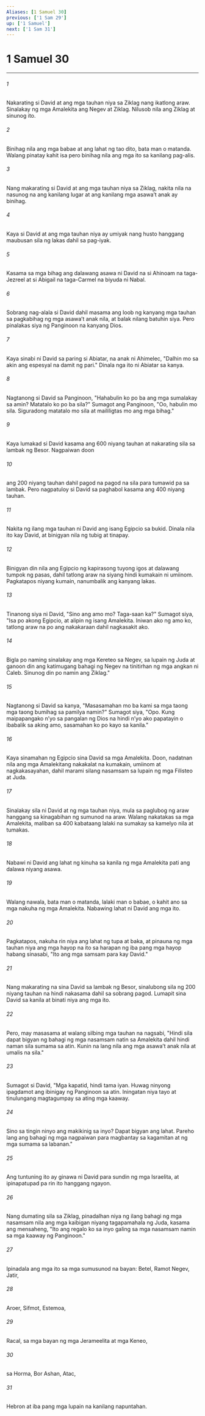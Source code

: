 ```yaml
---
Aliases: [1 Samuel 30]
previous: ['1 Sam 29']
up: ['1 Samuel']
next: ['1 Sam 31']
---
```

# 1 Samuel 30

***

###### 1
Nakarating si David at ang mga tauhan niya sa Ziklag nang ikatlong araw. Sinalakay ng mga Amalekita ang Negev at Ziklag. Nilusob nila ang Ziklag at sinunog ito. 

###### 2
Binihag nila ang mga babae at ang lahat ng tao dito, bata man o matanda. Walang pinatay kahit isa pero binihag nila ang mga ito sa kanilang pag-alis. 

###### 3
Nang makarating si David at ang mga tauhan niya sa Ziklag, nakita nila na nasunog na ang kanilang lugar at ang kanilang mga asawaʼt anak ay binihag. 

###### 4
Kaya si David at ang mga tauhan niya ay umiyak nang husto hanggang maubusan sila ng lakas dahil sa pag-iyak. 

###### 5
Kasama sa mga bihag ang dalawang asawa ni David na si Ahinoam na taga-Jezreel at si Abigail na taga-Carmel na biyuda ni Nabal. 

###### 6
Sobrang nag-alala si David dahil masama ang loob ng kanyang mga tauhan sa pagkabihag ng mga asawaʼt anak nila, at balak nilang batuhin siya. Pero pinalakas siya ng Panginoon na kanyang Dios. 

###### 7
Kaya sinabi ni David sa paring si Abiatar, na anak ni Ahimelec, "Dalhin mo sa akin ang espesyal na damit ng pari." Dinala nga ito ni Abiatar sa kanya. 

###### 8
Nagtanong si David sa Panginoon, "Hahabulin ko po ba ang mga sumalakay sa amin? Matatalo ko po ba sila?" Sumagot ang Panginoon, "Oo, habulin mo sila. Siguradong matatalo mo sila at maililigtas mo ang mga bihag." 

###### 9
Kaya lumakad si David kasama ang 600 niyang tauhan at nakarating sila sa lambak ng Besor. Nagpaiwan doon 

###### 10
ang 200 niyang tauhan dahil pagod na pagod na sila para tumawid pa sa lambak. Pero nagpatuloy si David sa paghabol kasama ang 400 niyang tauhan. 

###### 11
Nakita ng ilang mga tauhan ni David ang isang Egipcio sa bukid. Dinala nila ito kay David, at binigyan nila ng tubig at tinapay. 

###### 12
Binigyan din nila ang Egipcio ng kapirasong tuyong igos at dalawang tumpok ng pasas, dahil tatlong araw na siyang hindi kumakain ni umiinom. Pagkatapos niyang kumain, nanumbalik ang kanyang lakas. 

###### 13
Tinanong siya ni David, "Sino ang amo mo? Taga-saan ka?" Sumagot siya, "Isa po akong Egipcio, at alipin ng isang Amalekita. Iniwan ako ng amo ko, tatlong araw na po ang nakakaraan dahil nagkasakit ako. 

###### 14
Bigla po naming sinalakay ang mga Kereteo sa Negev, sa lupain ng Juda at ganoon din ang katimugang bahagi ng Negev na tinitirhan ng mga angkan ni Caleb. Sinunog din po namin ang Ziklag." 

###### 15
Nagtanong si David sa kanya, "Masasamahan mo ba kami sa mga taong mga taong bumihag sa pamilya namin?" Sumagot siya, "Opo. Kung maipapangako nʼyo sa pangalan ng Dios na hindi nʼyo ako papatayin o ibabalik sa aking amo, sasamahan ko po kayo sa kanila." 

###### 16
Kaya sinamahan ng Egipcio sina David sa mga Amalekita. Doon, nadatnan nila ang mga Amalekitang nakakalat na kumakain, umiinom at nagkakasayahan, dahil marami silang nasamsam sa lupain ng mga Filisteo at Juda. 

###### 17
Sinalakay sila ni David at ng mga tauhan niya, mula sa paglubog ng araw hanggang sa kinagabihan ng sumunod na araw. Walang nakatakas sa mga Amalekita, maliban sa 400 kabataang lalaki na sumakay sa kamelyo nila at tumakas. 

###### 18
Nabawi ni David ang lahat ng kinuha sa kanila ng mga Amalekita pati ang dalawa niyang asawa. 

###### 19
Walang nawala, bata man o matanda, lalaki man o babae, o kahit ano sa mga nakuha ng mga Amalekita. Nabawing lahat ni David ang mga ito. 

###### 20
Pagkatapos, nakuha rin niya ang lahat ng tupa at baka, at pinauna ng mga tauhan niya ang mga hayop na ito sa harapan ng iba pang mga hayop habang sinasabi, "Ito ang mga samsam para kay David." 

###### 21
Nang makarating na sina David sa lambak ng Besor, sinalubong sila ng 200 niyang tauhan na hindi nakasama dahil sa sobrang pagod. Lumapit sina David sa kanila at binati niya ang mga ito. 

###### 22
Pero, may masasama at walang silbing mga tauhan na nagsabi, "Hindi sila dapat bigyan ng bahagi ng mga nasamsam natin sa Amalekita dahil hindi naman sila sumama sa atin. Kunin na lang nila ang mga asawaʼt anak nila at umalis na sila." 

###### 23
Sumagot si David, "Mga kapatid, hindi tama iyan. Huwag ninyong ipagdamot ang ibinigay ng Panginoon sa atin. Iningatan niya tayo at tinulungang magtagumpay sa ating mga kaaway. 

###### 24
Sino sa tingin ninyo ang makikinig sa inyo? Dapat bigyan ang lahat. Pareho lang ang bahagi ng mga nagpaiwan para magbantay sa kagamitan at ng mga sumama sa labanan." 

###### 25
Ang tuntuning ito ay ginawa ni David para sundin ng mga Israelita, at ipinapatupad pa rin ito hanggang ngayon. 

###### 26
Nang dumating sila sa Ziklag, pinadalhan niya ng ilang bahagi ng mga nasamsam nila ang mga kaibigan niyang tagapamahala ng Juda, kasama ang mensaheng, "Ito ang regalo ko sa inyo galing sa mga nasamsam namin sa mga kaaway ng Panginoon." 

###### 27
Ipinadala ang mga ito sa mga sumusunod na bayan: Betel, Ramot Negev, Jatir, 

###### 28
Aroer, Sifmot, Estemoa, 

###### 29
Racal, sa mga bayan ng mga Jerameelita at mga Keneo, 

###### 30
sa Horma, Bor Ashan, Atac, 

###### 31
Hebron at iba pang mga lupain na kanilang napuntahan.

